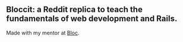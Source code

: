 ## Bloccit: a Reddit replica to teach the fundamentals of web development and Rails. 

Made with my mentor at [Bloc](http://bloc.io).
